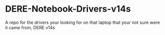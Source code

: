 # DERE-Notebook-Drivers-v14s
A repo for the drivers your looking for on that laptop that your not sure were it came from, DERE v14s
